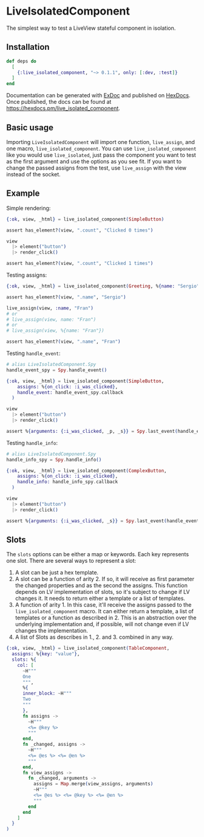 # LiveIsolatedComponent

The simplest way to test a LiveView stateful component in isolation.

## Installation

```elixir
def deps do
  [
    {:live_isolated_component, "~> 0.1.1", only: [:dev, :test]}
  ]
end
```

Documentation can be generated with [ExDoc](https://github.com/elixir-lang/ex_doc)
and published on [HexDocs](https://hexdocs.pm). Once published, the docs can
be found at <https://hexdocs.pm/live_isolated_component>.

## Basic usage

Importing `LiveIsolatedComponent` will import one function, `live_assign`, and one macro, `live_isolated_component`. You can use `live_isolated_component` like you would use `live_isolated`, just pass the component you want to test as the first argument and use the options as you see fit. If you want to change the passed assigns from the test, use `live_assign` with the view instead of the socket.

## Example

Simple rendering:

```elixir
{:ok, view, _html} = live_isolated_component(SimpleButton)

assert has_element?(view, ".count", "Clicked 0 times")

view
  |> element("button")
  |> render_click()

assert has_element?(view, ".count", "Clicked 1 times")
```

Testing assigns:

```elixir
{:ok, view, _html} = live_isolated_component(Greeting, %{name: "Sergio"})

assert has_element?(view, ".name", "Sergio")

live_assign(view, :name, "Fran")
# or
# live_assign(view, name: "Fran")
# or
# live_assign(view, %{name: "Fran"})

assert has_element?(view, ".name", "Fran")
```

Testing `handle_event`:

```elixir
# alias LiveIsolatedComponent.Spy
handle_event_spy = Spy.handle_event()

{:ok, view, _html} = live_isolated_component(SimpleButton,
    assigns: %{on_click: :i_was_clicked},
    handle_event: handle_event_spy.callback
  )

view
  |> element("button")
  |> render_click()

assert %{arguments: {:i_was_clicked, _p, _s}} = Spy.last_event(handle_event_spy)
```

Testing `handle_info`:

```elixir
# alias LiveIsolatedComponent.Spy
handle_info_spy = Spy.handle_info()

{:ok, view, _html} = live_isolated_component(ComplexButton,
    assigns: %{on_click: :i_was_clicked},
    handle_info: handle_info_spy.callback
  )

view
  |> element("button")
  |> render_click()

assert %{arguments: {:i_was_clicked, _s}} = Spy.last_event(handle_event_spy)
```

## Slots

The `slots` options can be either a map or keywords. Each key represents one slot. There are several ways to represent a slot:

1. A slot can be just a hex template.
2. A slot can be a function of arity 2. If so, it will receive as first parameter the changed properties and as the second the assigns. This function depends on LV implementation of slots, so it's subject to change if LV changes it. It needs to return either a template or a list of templates.
3. A function of arity 1. In this case, it'll receive the assigns passed to the `live_isolated_component` macro. It can either return a template, a list of templates or a function as described in 2. This is an abstraction over the underlying implementation and, if possible, will not change even if LV changes the implementation.
4. A list of Slots as describes in 1., 2. and 3. combined in any way.

```elixir
{:ok, view, _html} = live_isolated_component(TableComponent,
  assigns: %{key: "value"},
  slots: %{
    col: [
      ~H"""
      One
      """,
      %{
      inner_block: ~H"""
      Two
      """
      },
      fn assigns ->
        ~H"""
        <%= @key %>
        """
      end,
      fn _changed, assigns ->
        ~H"""
        <%= @es %> <%= @en %>
        """
      end,
      fn view_assigns ->
        fn _changed, arguments ->
          assigns = Map.merge(view_assigns, arguments)
          ~H"""
          <%= @es %> <%= @key %> <%= @en %>
          """
        end
      end
    ]
  }
)
```

